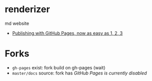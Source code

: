 # renderizer
md website

- [Publishing with GitHub Pages, now as easy as 1, 2, 3](https://github.com/blog/2289-publishing-with-github-pages-now-as-easy-as-1-2-3)

# Forks

- `gh-pages` exist: fork build on gh-pages (wait)
- `master/docs` source: fork has *GitHub Pages is currently disabled*
